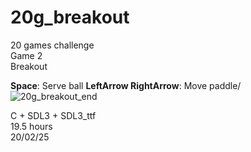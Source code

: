 # 20g_breakout

20 games challenge\
Game 2\
Breakout

**Space**: Serve ball
**LeftArrow RightArrow**: Move paddle/
![20g_breakout_end](https://github.com/user-attachments/assets/386b8c92-c4b9-4da2-8482-1a3f11e9a6e8)

C + SDL3 + SDL3_ttf\
19.5 hours\
20/02/25

